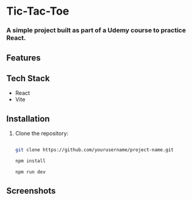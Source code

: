 # Tic-Tac-Toe

### A simple project built as part of a Udemy course to practice React.

## Features

[//]: # (- ✅ Feature 1)

[//]: # (- ✅ Feature 2)

[//]: # (- ✅ Feature 3  )

## Tech Stack
- React
- Vite

## Installation

1. Clone the repository:

   ```bash

   git clone https://github.com/yourusername/project-name.git
   
   npm install
   
   npm run dev

## Screenshots

[//]: # (![Screenshot 1]&#40;link-to-image-1&#41;  )

[//]: # (![Screenshot 2]&#40;link-to-image-2&#41;  )